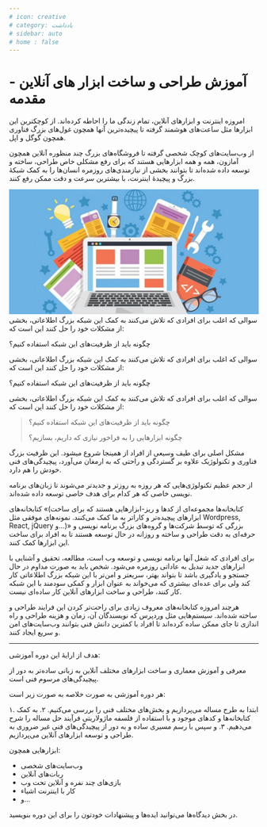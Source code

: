 ```yaml
---
# icon: creative
# category: یادداشت
# sidebar: auto
# home : false
---
```


# آموزش طراحی و ساخت ابزار های آنلاین - مقدمه

امروزه اینترنت و ابزارهای آنلاین، تمام زندگی ما را احاطه کرده‌اند. از کوچکترین این ابزارها مثل ساعت‌های هوشمند گرفته تا پیچیده‌ترین آنها همچون غول‌های بزرگ فناوری همچون گوگل و اپل.

از وب‌سایت‌های کوچک شخصی گرفته تا فروشگاه‌های بزرگ چند منظوره آنلاین همچون آمازون، همه و همه ابزارهایی هستند که برای رفع مشکلی خاص طراحی، ساخته و توسعه داده شده‌اند تا بتوانند بخشی از نیازمندی‌های روزمره انسان‌ها را به کمک شبکهٔ بزرگ و پیچیدهٔ اینترنت، با بیشترین سرعت و دقت ممکن رفع کنند.

<!-- more -->

![](./images/web-development.jpg)
سوالی که اغلب برای افرادی که تلاش می‌کنند به کمک این شبکه بزرگ اطلاعاتی، بخشی از مشکلات خود را حل کنند این است که:

چگونه باید از ظرفیت‌های این شبکه استفاده کنیم؟

سوالی که اغلب برای افرادی که تلاش می‌کنند به کمک این شبکه بزرگ اطلاعاتی، بخشی از مشکلات خود را حل کنند این است که:

چگونه باید از ظرفیت‌های این شبکه استفاده کنیم؟

سوالی که اغلب برای افرادی که تلاش می‌کنند به کمک این شبکه بزرگ اطلاعاتی، بخشی از مشکلات خود را حل کنند این است که:

> چگونه باید از ظرفیت‌های این شبکه استفاده کنیم؟
>
> چگونه ابزارهایی را به فراخور نیازی که داریم، بسازیم؟

مشکل اصلی برای طیف وسیعی از افراد از همینجا شروع میشود. این ظرفیت بزرگ فناوری و تکنولوژیک علاوه بر گستردگی و راحتی که به ارمغان می‌آورد، پیچیدگی‌های فنی خودش را هم دارد.

از حجم عظیم تکنولوژی‌هایی که هر روزه به روزتر و جدیدتر می‌شوند تا زبان‌های برنامه نویسی خاصی که هر کدام برای هدف خاصی توسعه داده شده‌اند.

کتابخانه‌های «(کتابخانه‌ها مجموعه‌ای از کدها و ریز-ابزارهایی هستند که برای ساخت ابزارهای پیچیده‌تر و کاراتر به ما کمک می‌کنند. نمونه‌های موفقی مثل Wordpress, React, jQuery و…)» بزرگی که توسط شرکت‌ها و گروه‌های بزرگ برنامه نویسی و حرفه‌ای به دقت طراحی و ساخته و روزانه در حال توسعه هستند تا به افراد برای ساخت این ابزارها کمک کنند.

برای افرادی که شغل آنها برنامه نویسی و توسعه وب است، مطالعه، تحقیق و آشنایی با ابزارهای جدید تبدیل به عاداتی روزمره می‌شود. شخص باید به صورت مداوم در حال جستجو و یادگیری باشد تا بتواند بهتر، سریعتر و امن‌تر با این شبکه بزرگ اطلاعاتی کار کند ولی برای عده‌ای بیشتری که می‌خواند به عنوان ابزار و کمکی سودمند با این شبکه کار کنند، طراحی و ساخت ابزارهای آنلاین کار ساده‌ای نیست.

هرچند امروزه کتابخانه‌های معروف زیادی برای راحت‌تر کردن این فرایند طراحی و ساخته شده‌اند. سیستم‌هایی مثل وردپرس که نویسندگان آن، زمان و هزینه طراحی و راه اندازی تا جای ممکن ساده کرده‌اند تا افراد با کمترین دانش فنی بتوانند وب‌سایت‌های امن و سریع ایجاد کنند.

---

هدف از ارایهٔ این دوره آموزشی:

معرفی و آموزش معماری و ساخت ابزارهای مختلف آنلاین به زبانی ساده‌تر به دور از پیچیدگی‌های مرسوم فنی است.

هر دوره آموزشی به صورت خلاصه به صورت زیر است:

۱. ابتدا به طرح مساله می‌پردازیم و بخش‌های مختلف فنی را بررسی می‌کنیم.
۲. به کمک کتابخانه‌ها و کدهای موجود و با استفاده از فلسفه ماژولاریتی فرآیند حل مساله را شرح می‌دهیم.
۳. و سپس با رسم مسیری ساده و به دور از پیچیدگی‌های فنی غیر ضروری به طراحی و توسعه ابزارهای آنلاین می‌پردازیم.

ابزارهایی همچون:

- وب‌سایت‌های شخصی
- ربات‌های آنلاین
- بازی‌های چند نفره و آنلاین تحت وب
- کار با اینترنت اشیاء
- و…

در بخش دیدگاه‌ها می‌توانید ایده‌ها و پیشنهادات خودتون را برای این دوره بنویسید.

<p2pComment title="آموزش طراحی و ساخت ابزار های آنلاین - مقدمه"/>
